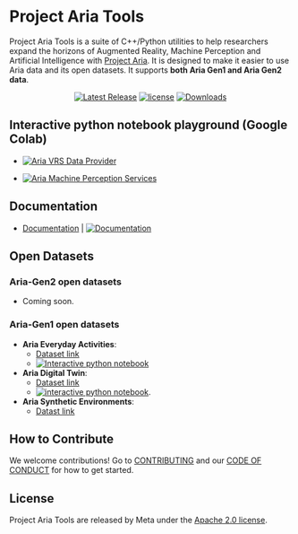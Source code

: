 # Project Aria Tools

Project Aria Tools is a suite of C++/Python utilities to help researchers expand
the horizons of Augmented Reality, Machine Perception and Artificial
Intelligence with [Project Aria](https://projectaria.com/). It is designed to
make it easier to use Aria data and its open datasets. It supports **both Aria
Gen1 and Aria Gen2 data**.

<div align="center">
  <a href="https://github.com/facebookresearch/projectaria_tools/releases"><img alt="Latest Release" src="https://img.shields.io/github/v/release/facebookresearch/projectaria_tools.svg" /></a>
  <a href="https://github.com/facebookresearch/projectaria_tools/blob/main/LICENSE">
  <img alt="license" src="https://img.shields.io/badge/License-Apache--2.0-blue.svg"/></a>
  <a href="https://pepy.tech/project/projectaria_tools">
  <img alt="Downloads" src="https://pepy.tech/badge/projectaria_tools"></a>
</div>

## Interactive python notebook playground (Google Colab)

- [![Aria VRS Data Provider](https://colab.research.google.com/assets/colab-badge.svg)](https://colab.research.google.com/github/facebookresearch/projectaria_tools/blob/1.6.0/core/examples/dataprovider_quickstart_tutorial.ipynb)

- [![Aria Machine Perception Services](https://colab.research.google.com/assets/colab-badge.svg)](https://colab.research.google.com/github/facebookresearch/projectaria_tools/blob/1.6.0/core/examples/mps_quickstart_tutorial.ipynb)

## Documentation

- [Documentation](https://facebookresearch.github.io/projectaria_tools/docs/intro)
  |
  [![Documentation](https://github.com/facebookresearch/projectaria_tools/actions/workflows/publish-website.yml/badge.svg)](https://github.com/facebookresearch/projectaria_tools/actions/workflows/publish-website.yml)

## Open Datasets

### Aria-Gen2 open datasets

- Coming soon.

### Aria-Gen1 open datasets

- **Aria Everyday Activities**:
  - [Dataset link](https://www.projectaria.com/datasets/aea/)
  - [![Interactive python notebook](https://colab.research.google.com/assets/colab-badge.svg)](https://colab.research.google.com/github/facebookresearch/projectaria_tools/blob/main/projects/AriaEverydayActivities/examples/aea_quickstart_tutorial.ipynb)
- **Aria Digital Twin**:
  - [Dataset link](https://www.projectaria.com/datasets/adt)
  - [![interactive python notebook](https://colab.research.google.com/assets/colab-badge.svg)](https://colab.research.google.com/github/facebookresearch/projectaria_tools/blob/main/projects/AriaDigitalTwinDatasetTools/examples/adt_quickstart_tutorial.ipynb).
- **Aria Synthetic Environments**:
  - [Datast link](https://www.projectaria.com/datasets/ase)

## How to Contribute

We welcome contributions! Go to
[CONTRIBUTING](https://github.com/facebookresearch/projectaria_tools/blob/main/.github/CONTRIBUTING.md)
and our
[CODE OF CONDUCT](https://github.com/facebookresearch/projectaria_tools/blob/main/.github/CODE_OF_CONDUCT.md)
for how to get started.

## License

Project Aria Tools are released by Meta under the
[Apache 2.0 license](https://github.com/facebookresearch/projectaria_tools/blob/main/LICENSE).
